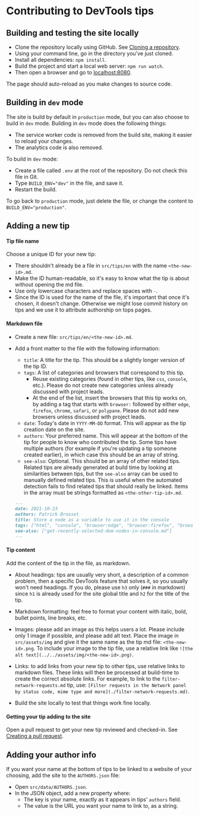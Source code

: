 # Contributing to DevTools tips

## Building and testing the site locally

* Clone the repository locally using GitHub. See [Cloning a repository](https://docs.github.com/en/repositories/creating-and-managing-repositories/cloning-a-repository).
* Using your command line, go in the directory you've just cloned.
* Install all dependencies: `npm install`.
* Build the project and start a local web server: `npm run watch`.
* Then open a browser and go to [localhost:8080](http://localhost:8080).

The page should auto-reload as you make changes to source code.

## Building in `dev` mode

The site is build by default in `production` mode, but you can also choose to build in `dev` mode. Building in `dev` mode does the following things:

* The service worker code is removed from the build site, making it easier to reload your changes.
* The analytics code is also removed.

To build in `dev` mode:

* Create a file called `.env` at the root of the repository. Do not check this file in Git.
* Type `BUILD_ENV="dev"` in the file, and save it.
* Restart the build.

To go back to `production` mode, just delete the file, or change the content to `BUILD_ENV="production"`.

## Adding a new tip

#### Tip file name

Choose a unique ID for your new tip:

* There shouldn't already be a file in `src/tips/en` with the name `<the-new-id>.md`.
* Make the ID human-readable, so it's easy to know what the tip is about without opening the md file.
* Use only lowercase characters and replace spaces with `-`.
* Since the ID is used for the name of the file, it's important that once it's chosen, it doesn't change. Otherwise we might lose commit history on tips and we use it to attribute authorship on tops pages.

#### Markdown file

* Create a new file: `src/tips/en/<the-new-id>.md`.
* Add a front matter to the file with the following information:
  * `title`: A title for the tip. This should be a slightly longer version of the tip ID.
  * `tags`: A list of categories and browsers that correspond to this tip.
    * Reuse existing categories (found in other tips, like `css`, `console`, etc.). Please do not create new categories unless already discussed with project leads.
    * At the end of the list, insert the browsers that this tip works on, by adding a tag that starts with `browser:` followed by either `edge`, `firefox`, `chrome`, `safari`, or `polypane`. Please do not add new browsers unless discussed with project leads.
  * `date`: Today's date in `YYYY-MM-DD` format. This will appear as the tip creation date on the site.
  * `authors`: Your preferred name. This will appear at the bottom of the tip for people to know who contributed the tip. Some tips have multiple authors (for example if you're updating a tip someone created earlier), in which case this should be an array of string.
  * `see-also`: Optional. This should be an array of other related tips. Related tips are already generated at build time by looking at similarities between tips, but the `see-also` array can be used to manually defined related tips. This is useful when the automated detection fails to find related tips that should really be linked. Items in the array must be strings formatted as `<the-other-tip-id>.md`.

  ```markdown
  ---
  date: 2021-10-23
  authors: Patrick Brosset
  title: Store a node as a variable to use it in the console
  tags: ["html", "console", "browser:edge", "browser:firefox", "browser:chrome", "browser:safari"]
  see-also: ["get-recently-selected-dom-nodes-in-console.md"]
  ---
  ```

#### Tip content

Add the content of the tip in the file, as markdown.

* About headings: tips are usually very short, a description of a common problem, then a specific DevTools feature that solves it, so you usually won't need headings. If you do, please use `h3` only (`###` in markdown) since `h1` is already used for the site global title and `h2` for the title of the tip.

* Markdown formatting: feel free to format your content with italic, bold, bullet points, line breaks, etc.

* Images: please add an image as this helps users a lot. Please include only 1 image if possible, and please add alt text. Place the image in `src/assets/img` and give it the same name as the tip md file: `<the-new-id>.png`. To include your image to the tip file, use a relative link like `![the alt text](../../assets/img/<the-new-id>.png)`.

* Links: to add links from your new tip to other tips, use relative links to markdown files. These links will then be processed at build-time to create the correct absolute links. For example, to link to the `filter-network-requests.md` tip, use: `[Filter requests in the Network panel by status code, mime type and more](./filter-network-requests.md)`.

* Build the site locally to test that things work fine locally.

#### Getting your tip adding to the site

Open a pull request to get your new tip reviewed and checked-in. See [Creating a pull request](https://docs.github.com/en/pull-requests/collaborating-with-pull-requests/proposing-changes-to-your-work-with-pull-requests/creating-a-pull-request).

## Adding your author info

If you want your name at the bottom of tips to be linked to a website of your choosing, add the site to the `AUTHORS.json` file:

* Open `src/data/AUTHORS.json`.
* In the JSON object, add a new property where:
  * The key is your name, exactly as it appears in tips' `authors` field.
  * The value is the URL you want your name to link to, as a string.